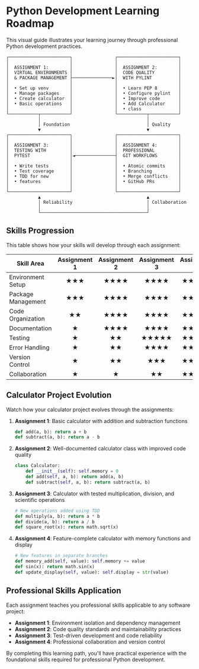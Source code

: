 # Python Development Learning Roadmap

This visual guide illustrates your learning journey through professional Python development practices.

```
┌───────────────────────┐                ┌───────────────────────┐
│                       │                │                       │
│  ASSIGNMENT 1:        │                │  ASSIGNMENT 2:        │
│  VIRTUAL ENVIRONMENTS │                │  CODE QUALITY         │
│  & PACKAGE MANAGEMENT ├───────────────►│  WITH PYLINT          │
│                       │                │                       │
│  • Set up venv        │                │  • Learn PEP 8        │
│  • Manage packages    │                │  • Configure pylint   │
│  • Create calculator  │                │  • Improve code       │
│  • Basic operations   │                │  • Add Calculator     │
│                       │                │  • class              │
└───────────┬───────────┘                └───────────┬───────────┘
            │                                        │
            │ Foundation                             │ Quality
            ▼                                        ▼
┌───────────────────────┐                ┌───────────────────────┐
│                       │                │                       │
│  ASSIGNMENT 3:        │                │  ASSIGNMENT 4:        │
│  TESTING WITH         │                │  PROFESSIONAL         │
│  PYTEST               │◄───────────────┤  GIT WORKFLOWS        │
│                       │                │                       │
│  • Write tests        │                │  • Atomic commits     │
│  • Test coverage      │                │  • Branching          │
│  • TDD for new        │                │  • Merge conflicts    │
│  • features           │                │  • GitHub PRs         │
│                       │                │                       │
└───────────────────────┘                └───────────────────────┘
            ▲                                        ▲
            │ Reliability                            │ Collaboration
            │                                        │
            └────────────────────────────────────────┘

```

## Skills Progression

This table shows how your skills will develop through each assignment:

| Skill Area          | Assignment 1 | Assignment 2 | Assignment 3 | Assignment 4 |
|---------------------|:------------:|:------------:|:------------:|:------------:|
| Environment Setup   | ★★★         | ★★★★        | ★★★★        | ★★★★★       |
| Package Management  | ★★★         | ★★★★        | ★★★★        | ★★★★★       |
| Code Organization   | ★★          | ★★★★        | ★★★★        | ★★★★★       |
| Documentation       | ★           | ★★★★        | ★★★★        | ★★★★★       |
| Testing             | ★           | ★★          | ★★★★★       | ★★★★★       |
| Error Handling      | ★           | ★★          | ★★★★        | ★★★★★       |
| Version Control     | ★           | ★★          | ★★★         | ★★★★★       |
| Collaboration       | ★           | ★           | ★★          | ★★★★★       |

## Calculator Project Evolution

Watch how your calculator project evolves through the assignments:

1. **Assignment 1**: Basic calculator with addition and subtraction functions
   ```python
   def add(a, b): return a + b
   def subtract(a, b): return a - b
   ```

2. **Assignment 2**: Well-documented calculator class with improved code quality
   ```python
   class Calculator:
       def __init__(self): self.memory = 0
       def add(self, a, b): return add(a, b)
       def subtract(self, a, b): return subtract(a, b)
   ```

3. **Assignment 3**: Calculator with tested multiplication, division, and scientific operations
   ```python
   # New operations added using TDD
   def multiply(a, b): return a * b
   def divide(a, b): return a / b
   def square_root(x): return math.sqrt(x)
   ```

4. **Assignment 4**: Feature-complete calculator with memory functions and display
   ```python
   # New features in separate branches
   def memory_add(self, value): self.memory += value
   def sin(x): return math.sin(x)
   def update_display(self, value): self.display = str(value)
   ```

## Professional Skills Application

Each assignment teaches you professional skills applicable to any software project:

- **Assignment 1**: Environment isolation and dependency management
- **Assignment 2**: Code quality standards and maintainability practices
- **Assignment 3**: Test-driven development and code reliability
- **Assignment 4**: Professional collaboration and version control

By completing this learning path, you'll have practical experience with the foundational skills required for professional Python development.
